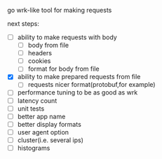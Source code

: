 
go wrk-like tool for making requests

next steps:

- [ ] ability to make requests with body
    - [ ] body from file
    - [ ] headers
    - [ ] cookies
    - [ ] format for body from file
- [x] ability to make prepared requests from file
    - [ ] requests nicer format(protobuf,for example)
- [ ] performance tuning to be as good as wrk
- [ ] latency count
- [ ] unit tests
- [ ] better app name
- [ ] better display formats
- [ ] user agent option
- [ ] cluster(i.e. several ips)
- [ ] histograms